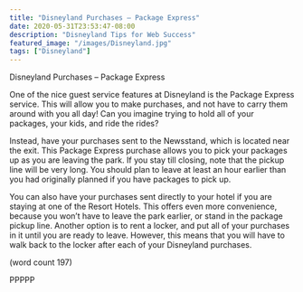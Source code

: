 ```yaml
---
title: "Disneyland Purchases – Package Express"
date: 2020-05-31T23:53:47-08:00
description: "Disneyland Tips for Web Success"
featured_image: "/images/Disneyland.jpg"
tags: ["Disneyland"]
---
```


Disneyland Purchases – Package Express

One of the nice guest service features at Disneyland 
is the Package Express service. This will allow you 
to make purchases, and not have to carry them 
around with you all day! Can you imagine trying to 
hold all of your packages, your kids, and ride the 
rides?

Instead, have your purchases sent to the Newsstand, 
which is located near the exit. This Package Express 
purchase allows you to pick your packages up as 
you are leaving the park. If you stay till closing, note 
that the pickup line will be very long. You should plan 
to leave at least an hour earlier than you had originally 
planned if you have packages to pick up.

You can also have your purchases sent directly to 
your hotel if you are staying at one of the Resort 
Hotels. This offers even more convenience, because 
you won’t have to leave the park earlier, or stand in 
the package pickup line. Another option is to rent a 
locker, and put all of your purchases in it until you 
are ready to leave. However, this means that you will 
have to walk back to the locker after each of your 
Disneyland purchases.

(word count 197)

PPPPP

